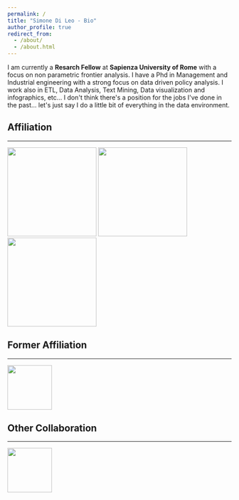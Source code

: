 ```yaml
---
permalink: /
title: "Simone Di Leo - Bio"
author_profile: true
redirect_from: 
  - /about/
  - /about.html
---
```


I am currently a  **Resarch Fellow** at **Sapienza University of Rome** with a focus on non parametric frontier analysis.
I have a Phd in Management and Industrial engineering with a strong focus on data driven policy analysis.
I work also in ETL, Data Analysis, Text Mining, Data visualization and infographics, etc...
I don't think there's a position for the jobs I've done in the past...
let's just say I do a little bit of everything in the data environment.


## Affiliation
_________________

<img src="https://logos-download.com/wp-content/uploads/2019/07/Sapienza_Roma_Logo.png" width="200">

<img src="https://th.bing.com/th/id/R.690696eb5e226c5d992f0933980b8840?rik=vRUVF3QuJ9xSEg&pid=ImgRaw&r=0" width="200">

<img src="https://www.eter-project.com/wp-content/uploads/2022/03/ETER-Logo-3.svg" width="200">

## Former Affiliation
_________________

<img src="https://uclouvain.be/sites/all/themes/ucltheme/logo.png?newdesign2018" width="100">

## Other Collaboration
_________________

<img src="https://www.arera.it/typo3conf/ext/areratheme/Resources/Public/Images/Template/arera-logo.svg" width="100">
